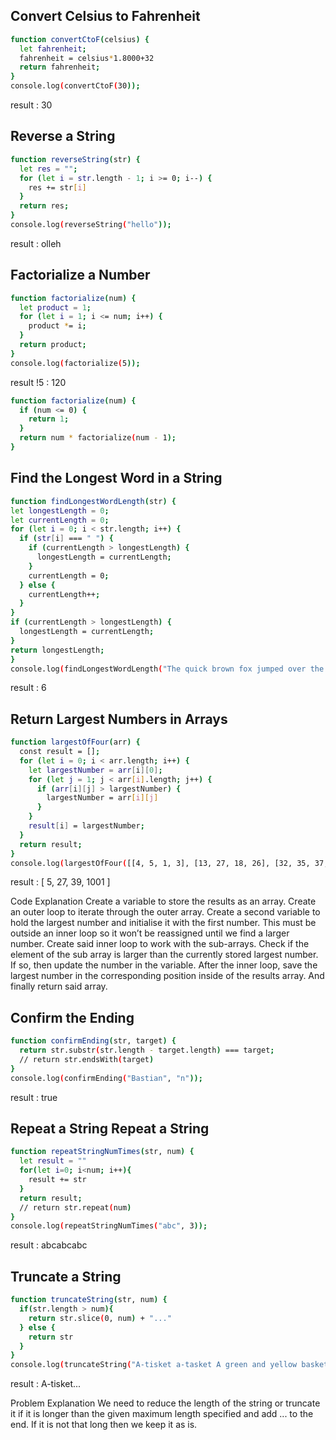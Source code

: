 ## Convert Celsius to Fahrenheit

```sh
function convertCtoF(celsius) {
  let fahrenheit;
  fahrenheit = celsius*1.8000+32
  return fahrenheit;
}
console.log(convertCtoF(30));
```

result : 30

## Reverse a String

```sh
function reverseString(str) {
  let res = "";
  for (let i = str.length - 1; i >= 0; i--) {
    res += str[i]
  }
  return res;
}
console.log(reverseString("hello"));
```

result : olleh

## Factorialize a Number

```sh
function factorialize(num) {
  let product = 1;
  for (let i = 1; i <= num; i++) {
    product *= i;
  }
  return product;
}
console.log(factorialize(5));
```

result !5 : 120

```sh
function factorialize(num) {
  if (num <= 0) {
    return 1;
  }
  return num * factorialize(num - 1);
}
```

## Find the Longest Word in a String

```sh
function findLongestWordLength(str) {
let longestLength = 0;
let currentLength = 0;
for (let i = 0; i < str.length; i++) {
  if (str[i] === " ") {
    if (currentLength > longestLength) {
      longestLength = currentLength;
    }
    currentLength = 0;
  } else {
    currentLength++;
  }
}
if (currentLength > longestLength) {
  longestLength = currentLength;
}
return longestLength;
}
console.log(findLongestWordLength("The quick brown fox jumped over the lazy dog"));
```

result : 6

## Return Largest Numbers in Arrays
```sh
function largestOfFour(arr) {
  const result = [];
  for (let i = 0; i < arr.length; i++) {
    let largestNumber = arr[i][0];
    for (let j = 1; j < arr[i].length; j++) {
      if (arr[i][j] > largestNumber) {
        largestNumber = arr[i][j]
      }
    }
    result[i] = largestNumber;
  }
  return result;
}
console.log(largestOfFour([[4, 5, 1, 3], [13, 27, 18, 26], [32, 35, 37, 39], [1000, 1001, 857, 1]]));
```

result : [ 5, 27, 39, 1001 ]

Code Explanation
Create a variable to store the results as an array.
Create an outer loop to iterate through the outer array.
Create a second variable to hold the largest number and initialise it with the first number. This must be outside an inner loop so it won’t be reassigned until we find a larger number.
Create said inner loop to work with the sub-arrays.
Check if the element of the sub array is larger than the currently stored largest number. If so, then update the number in the variable.
After the inner loop, save the largest number in the corresponding position inside of the results array.
And finally return said array.

## Confirm the Ending
```sh
function confirmEnding(str, target) {
  return str.substr(str.length - target.length) === target;
  // return str.endsWith(target) 
}
console.log(confirmEnding("Bastian", "n"));
```
result : true

## Repeat a String Repeat a String
```sh
function repeatStringNumTimes(str, num) {
  let result = ""
  for(let i=0; i<num; i++){
    result += str
  }
  return result;
  // return str.repeat(num)
}
console.log(repeatStringNumTimes("abc", 3));
```
result : abcabcabc

## Truncate a String
```sh
function truncateString(str, num) {
  if(str.length > num){
    return str.slice(0, num) + "..."
  } else {
    return str
  }
}
console.log(truncateString("A-tisket a-tasket A green and yellow basket", 8));
```
result : A-tisket...

Problem Explanation
We need to reduce the length of the string or truncate it if it is longer than the given maximum length specified and add ... to the end. If it is not that long then we keep it as is.

